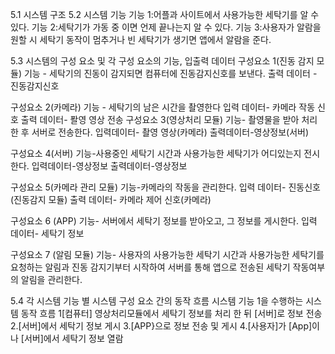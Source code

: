 5.1 시스템 구조
5.2 시스템 기능
기능 1:어플과 사이트에서 사용가능한 세탁기를 알 수 있다.
기능 2:세탁기가 가동 중 이면 언제 끝나는지 알 수 있다.
기능 3:사용자가 알람을 원할 시 세탁기 동작이 멈추거나 빈 세탁기가 생기면 앱에서 알람을 준다.

5.3 시스템의 구성 요소 및 각 구성 요소의 기능, 입출력 데이터
구성요소 1(진동 감지 모듈)
기능 - 세탁기의 진동이 감지되면 컴퓨터에 진동감지신호를 보낸다.
출력 데이터 - 진동감지신호

구성요소 2(카메라)
기능 - 세탁기의 남은 시간을 촬영한다
입력 데이터- 카메라 작동 신호
출력 데이터- 퐐영 영상 전송
구성요소 3(영상처리 모듈)
기능- 촬영물을 받아 처리한 후 서버로 전송한다.
입력데이터- 촬영 영상(카메라)
출력데이터-영상정보(서버)

구성요소 4(서버)
기능-사용중인 세탁기 시간과 사용가능한 세탁기가 어디있는지 전시한다.
입력데이터-영상정보
출력데이터-영상정보

구성요소 5(카메라 관리 모듈)
기능-카메라의 작동을 관리한다.
입력 데이터- 진동신호(진동감지 모듈)
출력 데이터- 카메라 제어 신호(카메라)

구성요소 6 (APP)
기능- 서버에서 세탁기 정보를 받아오고, 그 정보를 게시한다.
입력 데이터- 세탁기 정보

구성요소 7 (알림 모듈)
기능- 사용자의 사용가능한 세탁기 시간과 사용가능한 세탁기를 요청하는 알림과 
진동 감지기부터 시작하여 서버를 통해 앱으로 전송된 세탁기 작동여부의 알림을
관리한다.

5.4 각 시스템 기능 별 시스템 구성 요소 간의 동작 흐름
시스템 기능 1을 수행하는 시스템 동작 흐름
1[컴퓨터] 영상처리모듈에서 세탁기 정보를 처리 한 뒤 [서버]로 정보 전송
2.[서버]에서 세탁기 정보 게시
3.[APP}으로 정보 전송 및 게시
4.[사용자]가 [App]이나 [서버]에서 세탁기 정보 열람

